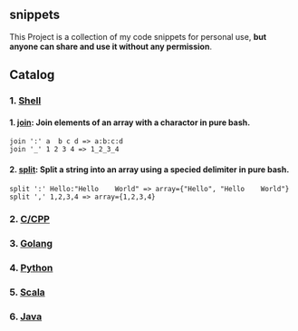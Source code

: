 ## snippets

This Project is a collection of my code snippets for personal use, **but anyone can share and use it without any permission**.

## Catalog

### 1. [Shell](./shell)

#### 1. [join](shell/join.sh): Join elements of an array with a charactor in pure bash.

```
join ':' a  b c d => a:b:c:d
join '_' 1 2 3 4 => 1_2_3_4
```

#### 2. [split](shell/split.sh): Split a string into an array using a specied delimiter in pure bash.

```
split ':' Hello:"Hello    World" => array={"Hello", "Hello    World"}
split ',' 1,2,3,4 => array={1,2,3,4}
```

### 2. [C/CPP](./cpp)

### 3. [Golang](./golang)

### 4. [Python](./python)

### 5. [Scala](./scala)

### 6. [Java](./java)
